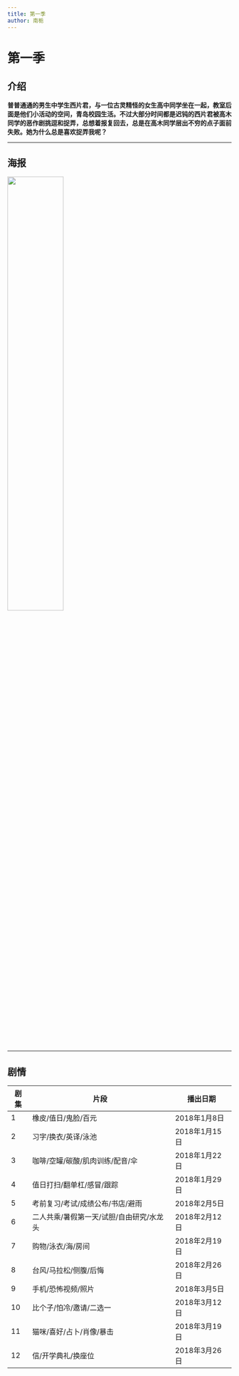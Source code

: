```yaml
---
title: 第一季
author: 南栀
---
```

# 第一季

## 介绍
**普普通通的男生中学生西片君，与一位古灵精怪的女生高中同学坐在一起，教室后面是他们小活动的空间，青岛校园生活。不过大部分时间都是迟钝的西片君被高木同学的恶作剧挑逗和捉弄，总想着报复回去，总是在高木同学层出不穷的点子面前失败。她为什么总是喜欢捉弄我呢？**

---

## 海报
<img src="https://images.weserv.nl/?url=https://article.biliimg.com/bfs/article/7b504381dab6e7796aba204e296121b7062ba82f.jpg" width="50%" height="50%"/>

---
## 剧情
| 剧集 | 片段                     | 播出日期       |
|----|------------------------|------------|
| 1  | 橡皮/值日/鬼脸/百元            | 2018年1月8日  |
| 2  | 习字/换衣/英译/泳池            | 2018年1月15日 |
| 3  | 咖啡/空罐/碳酸/肌肉训练/配音/伞     | 2018年1月22日 |
| 4  | 值日打扫/翻单杠/感冒/跟踪         | 2018年1月29日 |
| 5  | 考前复习/考试/成绩公布/书店/避雨     | 2018年2月5日  |
| 6  | 二人共乘/暑假第一天/试胆/自由研究/水龙头 | 2018年2月12日 |
| 7  | 购物/泳衣/海/房间             | 2018年2月19日 |
| 8  | 台风/马拉松/侧腹/后悔           | 2018年2月26日 |
| 9  | 手机/恐怖视频/照片             | 2018年3月5日  |
| 10 | 比个子/怕冷/邀请/二选一          | 2018年3月12日 |
| 11 | 猫咪/喜好/占卜/肖像/暴击         | 2018年3月19日 |
| 12 | 信/开学典礼/换座位             | 2018年3月26日 |

